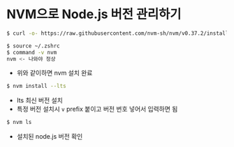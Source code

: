 # NVM으로 Node.js 버전 관리하기

```bash
$ curl -o- https://raw.githubusercontent.com/nvm-sh/nvm/v0.37.2/install.sh | bash

$ source ~/.zshrc
$ command -v nvm
nvm <- 나와야 정상
```
- 위와 같이하면 nvm 설치 완료

```bash
$ nvm install --lts
```
- lts 최신 버전 설치
- 특정 버전 설치시 `v` prefix 붙이고 버전 번호 넣어서 입력하면 됨

```bash
$ nvm ls
```
- 설치된 node.js 버전 확인